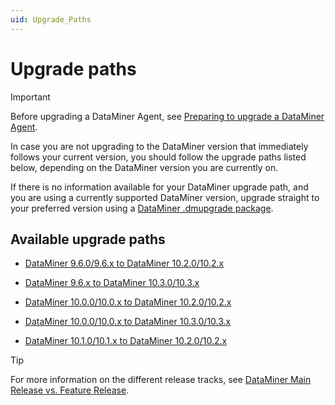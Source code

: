 ```yaml
---
uid: Upgrade_Paths
---
```


# Upgrade paths

> [!IMPORTANT]
> Before upgrading a DataMiner Agent, see [Preparing to upgrade a DataMiner Agent](xref:Preparing_to_upgrade_a_DataMiner_Agent).

In case you are not upgrading to the DataMiner version that immediately follows your current version, you should follow the upgrade paths listed below, depending on the DataMiner version you are currently on.

If there is no information available for your DataMiner upgrade path, and you are using a currently supported DataMiner version, upgrade straight to your preferred version using a [DataMiner .dmupgrade package](xref:Upgrading_a_DataMiner_Agent_using_DataMiner_Taskbar_Utility).

## Available upgrade paths

- [DataMiner 9.6.0/9.6.x to DataMiner 10.2.0/10.2.x](xref:Upgrade_path_960-96x_to_1020-102x)

- [DataMiner 9.6.x to DataMiner 10.3.0/10.3.x](xref:Upgrade_path_960-96x_to_1030-103x)

- [DataMiner 10.0.0/10.0.x to DataMiner 10.2.0/10.2.x](xref:Upgrade_path_1000-100x_to_1020-102x)

- [DataMiner 10.0.0/10.0.x to DataMiner 10.3.0/10.3.x](xref:Upgrade_path_1000-100x_to_1030-103x)

- [DataMiner 10.1.0/10.1.x to DataMiner 10.2.0/10.2.x](xref:Upgrade_path_1010-101x_to_1020-102x)

> [!TIP]
> For more information on the different release tracks, see [DataMiner Main Release vs. Feature Release](https://community.dataminer.services/dataminer-main-release-vs-feature-release/).
